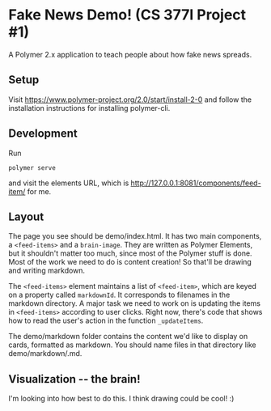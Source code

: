 # Fake News Demo! (CS 377I Project #1)

A Polymer 2.x application to teach people about how fake news spreads. 

## Setup
Visit https://www.polymer-project.org/2.0/start/install-2-0 and follow the installation instructions for installing polymer-cli. 

## Development
Run

```polymer serve```

and visit the elements URL, which is http://127.0.0.1:8081/components/feed-item/ for me. 

## Layout
The page you see should be demo/index.html. It has two main components, a `<feed-items>` and a `brain-image`. They are written as Polymer Elements, but it shouldn't matter too much, since most of the Polymer stuff is done. Most of the work we need to do is content creation! So that'll be drawing and writing markdown. 

The `<feed-items>` element maintains a list of `<feed-item>`, which are keyed on a property called `markdownId`. It corresponds to filenames in the markdown directory. A major task we need to work on is updating the items in `<feed-items>` according to user clicks. Right now, there's code that shows how to read the user's action in the function `_updateItems`. 

The demo/markdown folder contains the content we'd like to display on cards, formatted as markdown. You should name files in that directory like demo/markdown/<markdownId>.md. 

## Visualization -- the brain!
I'm looking into how best to do this. I think drawing could be cool! :) 
  
  

